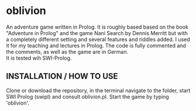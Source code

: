 # oblivion
An adventure game written in Prolog. It is roughly based based on the book "Adventure in Prolog" 
and the game Nani Search by Dennis Merritt but with a completely different setting and several
features and riddles added. I used it for my teaching and lectures in Prolog.
The code is fully commented and the comments, as well as the game are in German.  
It is tested wih SWI-Prolog.

## INSTALLATION / HOW TO USE
Clone or download the repository, in the terminal navigate to the folder, start SWI Prolog (swipl) and consult oblivion.pl.
Start the game by typing 'oblivion'.
